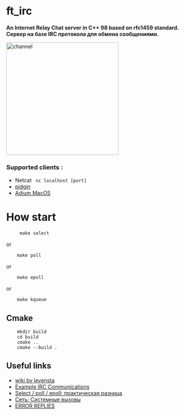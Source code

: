 # ft_irc

**An Internet Relay Chat server in C++ 98 based on rfc1459 standard.  
Сервер на базе IRC протокола для обмена сообщениями.**

<img src="https://media.giphy.com/media/xT1XGwtY71kMjBkORi/giphy.gif" width="300"  alt="channel"/>

### Supported clients :
- Netcat 
  ` nc localhost [port]`
- [pidgin](https://pidgin.im/)
- [Adium MacOS](https://adium.im/)



# How start
    
        
         make select
or

        make poll
or  

        make epoll
or
        
        make kqueue


## Cmake


        mkdir build
        cd build
        cmake ..
        cmake --build .



## Useful links 
- [wiki by levensta](https://github.com/levensta/IRC-Server)
- [Example IRC Communications](http://chi.cs.uchicago.edu/chirc/irc_examples.html)
- [Select / poll / epoll: практическая разница](https://habr.com/ru/company/infopulse/blog/415259/)
- [Сеть: Системные вызовы](https://masandilov.ru/network/guide_to_network_programming5#5.9)
- [ERROR REPLIES](https://gist.github.com/proxypoke/2264878)
